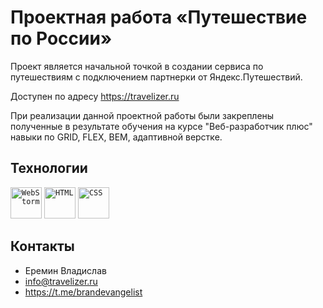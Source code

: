 # Проектная работа «Путешествие по России»

Проект является начальной точкой в создании сервиса по путешествиям с подключением партнерки от Яндекс.Путешествий.

Доступен по адресу https://travelizer.ru

При реализации данной проектной работы были закреплены полученные в результате обучения на курсе "Веб-разработчик плюс" навыки по GRID, FLEX, BEM, адаптивной верстке.


## Технологии
<div>
	<code><img height="50" src="https://user-images.githubusercontent.com/25181517/192108893-b1eed3c7-b2c4-4e1c-9e9f-c7e83637b33d.png" alt="WebStorm" title="WebStorm" /></code>
	<code><img height="50" src="https://user-images.githubusercontent.com/25181517/192158954-f88b5814-d510-4564-b285-dff7d6400dad.png" alt="HTML" title="HTML" /></code>
	<code><img height="50" src="https://user-images.githubusercontent.com/25181517/183898674-75a4a1b1-f960-4ea9-abcb-637170a00a75.png" alt="CSS" title="CSS" /></code>
</div>

## Контакты

- Еремин Владислав
- info@travelizer.ru
- https://t.me/brandevangelist
